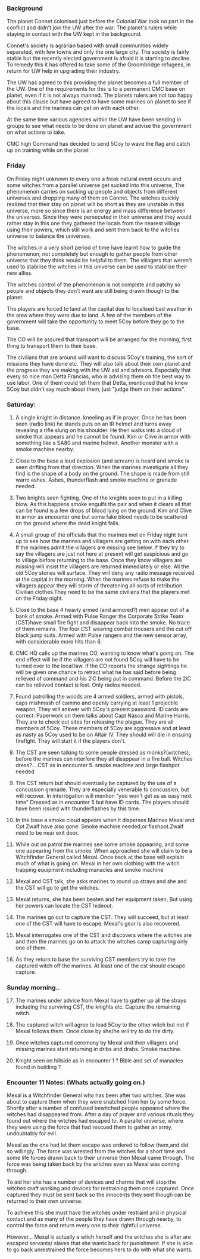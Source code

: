 ### Background

The planet Connet colonised just before the Colonial War took no
part in the conflict and didn't join the UW after the war. The
planet's rulers while staying in contact with the UW kept in the
background.

Connet's society is agrarian based with small communities widely
separated, with few towns and only the one large city. The
society is fairly stable but the recently elected government is
afraid it is starting to decline. To remedy this it has offered
to take some of the Groombridge refugees, in return for UW help
in upgrading their industry.

The UW has agreed to this providing the planet becomes a full
member of the UW. One of the requirements for this is to a
permanent CMC base on planet, even if it is not always manned.
The planets rulers are not too happy about this clause but have
agreed to have some marines on planet to see if the locals and
the marines can get on with each other. 

At the same time various agencies within the UW have been
sending in groups to see what needs to be done on planet and
advise the government on what actions to take.

CMC high Command has decided to send 5Coy to wave the flag and
catch up on training while on the planet

### Friday

On Friday night unknown to every one a freak natural event
occurs and some witches from a parallel universe get sucked
into this universe, The phenomenon carries on sucking up people
and objects from different universes and dropping many of them
on Connet. The witches quickly realized that their stay on planet
will be short as they are unstable in this universe, more so
since there is an energy and mass difference between the
universes. Since they were persecuted in their universe and they
would rather stay in this one they gathered the locals from the
nearest village using their powers, which still work and sent
them back to the witches universe to balance the universes.

The witches in a very short period of time have learnt how to
guide the phenomenon, not completely but enough to gather people
from other universe that they think would be helpful to them. The
villagers that weren't used to stabilise the witches in this
universe can be used to stabilise their new allies.  

The witches control of the phenomenon is not complete and patchy
so people and objects they don't want are still being drawn
though to the planet.

The players are forced to land at the capital due to localised
bad weather in the area where they were due to land. A few of
the members of the government will take the opportunity to meet
5Coy before they go to the base. 

The CO will be assured that transport will be arranged for the
morning, first thing to transport them to their base.

The civilians that are around will want to discuss 5Coy's
training, the sort of missions they have done etc. They will
also talk about their own planet and the progress they are
making with the UW aid and advisors. Especially that every so
nice man Detta Francias, who is advising them on the best way to
use labor. One of them could tell them that Detta, mentioned
that he knew 5Coy but didn't say much about them, just "judge
them on their actions".
 

### Saturday:

1. A single knight in distance. kneeling as if in prayer. Once
he has been seen (radio link) he stands puts on an IR helmet and
turns away revealing a rifle slung on his shoulder. He then
walks into a cloud of smoke that appears and he cannot be found.
 Kim or Clive in armor with something like a SA80 and marine
 helmet. Another monster with a smoke machine nearby.

2. Close to the base a loud explosion (and scream) is heard and
smoke is seen drifting from that direction. When the marines
investigate all they find is the shape of a body on the ground.
The shape is made from still warm ashes.
 Ashes, thunderflash and smoke machine or grenade needed.

3. Two knights seen fighting. One of the knights seen to put
in a killing blow. As this happens smoke engulfs the pair and
when it clears all that can be found is a few drops of blood
lying on the ground.
 Kim and Clive in armor as encounter one but some fake blood
 needs to be scattered on the ground where the dead knight falls.

4. A small group of the officials that the marines met on
Friday night turn up to see how the marines and villagers are
getting on with each other. If the marines admit the villagers
are missing see below. If they try to say the villagers are just
not here at present will get suspicious and go to village before
returning to the base.
Once they know villagers are missing will insist the villagers
are returned immediately or else. All the old 5Coy stories will
surface. They will deny any radio message received at the
capital in the morning. When the marines refuse to make the
villagers appear they will storm of threatening all sorts of
retribution.
 Civilian clothes.They need to be the same civilians that
 the players met on the Friday night.

5. Close to the base 4 heavly armed (and armored?) men appear
out of a bank of smoke. Armed with Pulse Ranger the Corporate
Strike Team (CST)have small fire fight and disappear back into
the smoke. No trace of them remains.
 The four CST wearing combat trousers and the cut off black
 jump suits. Armed with Pulse rangers and the new sensor array,
 with considerable more hits than 6.

6. CMC HQ calls up the marines CO, wanting to know what's going
on. The end effect will be if the villagers are not found 5Coy
will have to be turned over to the local law. If the CO reports
the strange sightings he will be given one chance to retract
what he has said before being relieved of command and his 2iC
being put in command. Before the 2iC can be relieved contact is
lost.
 Only radios needed.

7. Found patrolling the woods are 4 armed soldiers, armed with
pistols, caps mishmash of cammo and openly carrying at least 1
projectile weapon, They will answer with 5Coy's present password.
ID cards are correct. Paperwork on them talks about Capt Nasco
and Marine Harris. They are to check out sites for releasing
the plague. They are all members of 5Coy.
 These members of 5Coy are aggressive and at least as nasty as
 5Coy used to be on Altair IV. They should will die in ensuing
firefight. They will start it if the players don't.

8. The CST are seen talking to some people dressed as
monks?(witches), before the marines can interfere they all
disappear in a fire ball.
 Witches dress?....CST as in encounter 5. smoke machine and
 large flashpot needed

9. The CST return but should eventually be captured by the use
of a concussion grenade. They are especially venerable to
concussion, but will recover. In interrogation will mention "you
won't get us as easy next time"
 Dressed as in encounter 5 but have ID cards. The players should
 have been issued with thunderflashes by this time. 

10. In the base a smoke cloud appears when it disperses Marines
Mexal and Cpt Zwalf have also gone.
 Smoke machine needed,or flashpot.Zwalf need to be near exit
door.

11. While out on patrol the marines see some smoke appearing,
and some one appearing from the smoke. When approached she will
claim to be a Witchfinder General called Mexal. 
Once back at the base will explain much of what is going on.
 Mexal in her own clothing with the witch trapping equipment
including manacles and smoke machine

12. Mexal and CST talk, she asks marines to round up strays and
she and the CST will go to get the witches.

13. Mexal returns, she has been beaten and her equipment taken,
But using her powers can locate the CST hideout.

14. The marines go out to capture the CST. They will succeed,
but at least one of the CST will have to escape. Mexal's gear is
also recovered.

15. Mexal interrogates one of the CST and discovers where the
witches are and then the marines go on to attack the witches
camp capturing only one of them.

16. As they return to base the surviving CST members try to
take the captured witch off the marines. At least one of the cst
should escape capture.

### Sunday morning..

17. The marines under advice from Mexal have to gather up all
the strays including the surviving CST, the knights etc.
Capture the remaining witch.

18. The captured witch will agree to lead 5Coy to the other
witch but not if Mexal follows them. Once close by she/he will
try to do the dirty.

19. Once witches captured ceremony by Mexal and then villagers
and missing marines start returning in dribs and drabs.
 Smoke machine.

20. Knight seen on hillside as in encounter 1 ?
     Bible and set of manacles found in building ?



### Encounter 11 Notes: (Whats actually going on.)

Mexal is a Witchfinder General who has been after two witches.
She was about to capture them when they were snatched from her
by some force. Shortly after a number of confused bewitched
people appeared where the witches had disappeared from. 
After a day of prayer and various rituals they found out where
the witches had escaped to. A parallel universe, where they were
using the force that had rescued them to gather an army,
undoubtably for evil.

Mexal as the one had let them escape was ordered to follow
them,and did so willingly. The force was wrested from the
witches for a short time and some life forces drawn back to
their universe then Mexal came through. The force was being
taken back by the witches even as Mexal was coming through. 

To aid her she has a number of devices and charms that will stop
the witches craft working and devices for restraining them once
captured. Once captured they must be sent back so the innocents
they sent though can be returned to their own universe.

To achieve this she must have the witches under restraint and
in physical contact and as many of the people they have drawn
through nearby, to control the force and return every one to
their rightful universe.

However... Mexal is actually a witch herself and the witches she
is after are escaped servants/ slaves that she wants back for
punishment. If she is able to go back unrestrained the force
becomes hers to do with what she wants.
